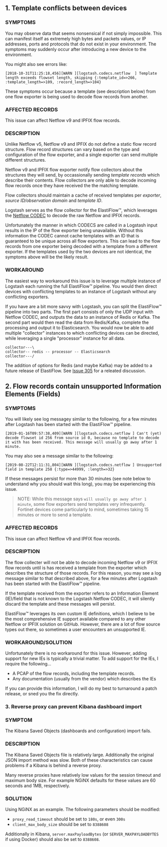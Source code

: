 
## 1. Template conflicts between devices

### SYMPTOMS

You may observe data that seems nonsensical if not simply impossible. This can manifest itself as extremely high bytes and packets values, or IP addresses, ports and protocols that do not exist in your environment. The symptoms may suddenly occur after introducing a new device to the environment.

You might also see errors like:

```
[2018-10-31T11:25:18,456][WARN ][logstash.codecs.netflow  ] Template length exceeds flowset length, skipping {:template_id=>266, :template_length=>109, :record_length=>104}
```

These symptoms occur because a template (see description below) from one flow exporter is being used to decode flow records from another.

### AFFECTED RECORDS

This issue can affect Netflow v9 and IPFIX flow records.

### DESCRIPTION

Unlike Netflow v5, Netflow v9 and IPFIX do not define a static flow record structure. Flow record structures can vary based on the type and configuration of the flow exporter, and a single exporter can send multiple different structures.

Netflow v9 and IPFIX flow exporter notify flow collectors about the structures they will send, by occassionally sending _template records_ which describe their contents. Flow collectors are only able to decode incoming flow records once they have received the the matching template.

Flow collectors should maintain a cache of received templates per _exporter_, _source ID/observation domain_ and _template ID_.

Logstash serves as the flow collector for the ElastiFlow&trade;, which leverages the [Netflow CODEC](https://www.elastic.co/guide/en/logstash/current/plugins-codecs-netflow.html) to decode the raw Netflow and IPFIX records.

Unfortunately the manner in which CODECS are called in a Logstash input results in the IP of the flow exporter being unavailable. Without this information the CODEC cannot cache templates with an ID that is guaranteed to be unique across all flow exporters. This can lead to the flow records from one exporter being decoded with a template from a different exporter. If the templates used by the two devices are not identical, the symptoms above will be the likely result.

### WORKAROUND

The easiest way to workaround this issue is to leverage multiple instance of Logstash each running the full ElastiFlow&trade; pipeline. You would then direct devices with conflicting templates to an instance of Logstash without any conflicting exporters.

If you have are a bit more savvy with Logstash, you can split the ElastiFlow&trade; pipeline into two parts. The first part consists of only the UDP input with Netflow CODEC, and outputs the data to an instance of Redis or Kafka. The second part would then read the data from Redis/Kafka, complete the processing and output it to Elasticsearch. You would now be able to add multiple "collector" instances to which conflicting devices can be directed, while leveraging a single "processor" instance for all data.

```
collector---\
collector-- redis -- processor -- Elasticsearch
collector---/
```

The addition of options for Redis (and maybe Kafka) may be added to a future release of ElastiFlow. See [Issue 305](https://github.com/robcowart/elastiflow/issues/305) for a releated discussion.

## 2. Flow records contain unsupported Information Elements (Fields)

### SYMPTOMS

You will likely see log messagey similar to the following, for a few minutes after Logstash has been started with the ElastiFlow&trade; pipeline.

```
[2019-01-16T09:57:38,409][WARN ][logstash.codecs.netflow ] Can't (yet) decode flowset id 256 from source id 0, because no template to decode it with has been received. This message will usually go away after 1 minute.
```

You may also see a message similar to the following:

```
[2019-08-22T12:11:31,804][WARN ][logstash.codecs.netflow ] Unsupported field in template 258 {:type=>44999, :length=>32}
```

If these messages persist for more than 30 minutes (see note below to understand why you should wait this long), you may be experiencing this issue.

> NOTE: While this message says `will usually go away after 1 minute`, some flow exporters send templates very infrequently. Fortinet devices come particularly to mind, sometimes taking 15 minutes or more to send a template.

### AFFECTED RECORDS

This issue can affect Netflow v9 and IPFIX flow records.

### DESCRIPTION

The flow collecter will not be able to decode incoming Netflow v9 or IPFIX flow records until is has received a template from the exporter which describes the structure of those records. For this reason, you may see a log message similar to that described above, for a few minutes after Logstash has been started with the ElastiFlow&trade; pipeline.

If the template received from the exporter refers to an Information Element (IE)/field that is not known to the Logstash Netflow CODEC, it will silently discard the template and these messages will persist.

ElastiFlow&trade; leverages its own custom IE definitions, which I believe to be the most comprehensive IE support available compared to any other Netflow or IPFIX solution on GitHub. However, there are a lot of flow source types out there, so sometimes a user encounters an unsupported IE.

### WORKAROUND/SOLUTION

Unfortunately there is no workaround for this issue. However, adding support for new IEs is typically a trivial matter. To add support for the IEs, I require the following...

* A PCAP of the flow records, including the template records.
* Any documentation (usually from the vendor) which describes the IEs

If you can provide this information, I will do my best to turnaround a patch release, or sned you the fix directly.

### 3. Reverse proxy can prevent Kibana dashboard import

### SYMPTOM

The Kibana Saved Objects (dashboards and configuration) import fails.

### DESCRIPTION

The Kibana Saved Objects file is relatively large. Additionally the original JSON import method was slow. Both of these characteristics can cause problems if a Kibana is behind a reverse proxy.

Many reverse proxies have relatively low values for the session timeout and maximum body size. For example NGiNX defaults for these values are 60 seconds and 1MB, respectively.

### SOLUTION

Using NGiNX as an example. The following parameters should be modified:

* `proxy_read_timeout` should be set to `180s`, or even `300s`
* `client_max_body_size` should be set to `8388608`

Additionally in Kibana, `server.maxPayloadBytes` (or `SERVER_MAXPAYLOADBYTES` if using Docker) should also be set to `8388608`.
